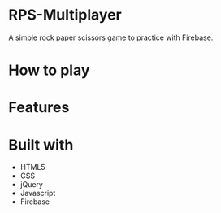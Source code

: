 # RPS-Multiplayer
A simple rock paper scissors game to practice with Firebase.

# How to play

# Features

# Built with
* HTML5 
* CSS
* jQuery
* Javascript
* Firebase